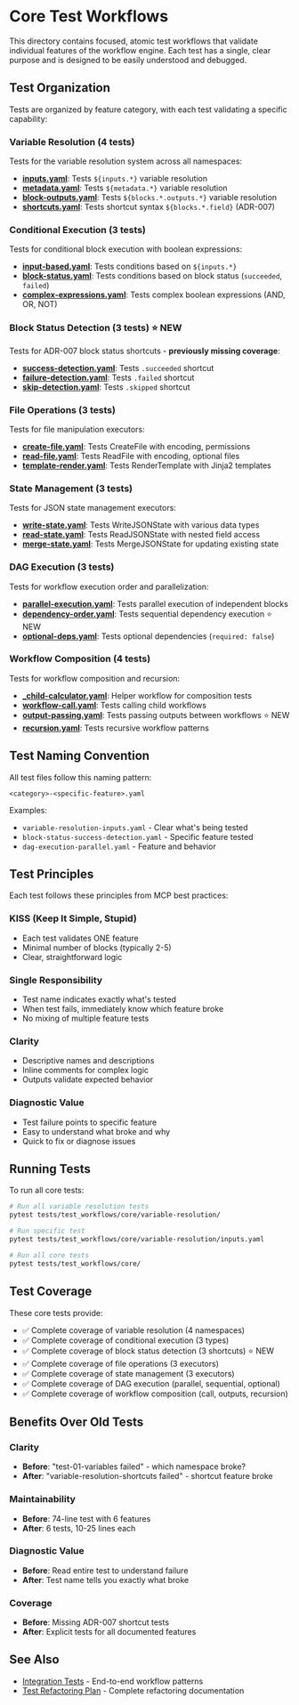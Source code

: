 # Core Test Workflows

This directory contains focused, atomic test workflows that validate individual features of the workflow engine. Each test has a single, clear purpose and is designed to be easily understood and debugged.

## Test Organization

Tests are organized by feature category, with each test validating a specific capability:

### Variable Resolution (4 tests)

Tests for the variable resolution system across all namespaces:

- **[inputs.yaml](variable-resolution/inputs.yaml)**: Tests `${inputs.*}` variable resolution
- **[metadata.yaml](variable-resolution/metadata.yaml)**: Tests `${metadata.*}` variable resolution
- **[block-outputs.yaml](variable-resolution/block-outputs.yaml)**: Tests `${blocks.*.outputs.*}` variable resolution
- **[shortcuts.yaml](variable-resolution/shortcuts.yaml)**: Tests shortcut syntax `${blocks.*.field}` (ADR-007)

### Conditional Execution (3 tests)

Tests for conditional block execution with boolean expressions:

- **[input-based.yaml](conditionals/input-based.yaml)**: Tests conditions based on `${inputs.*}`
- **[block-status.yaml](conditionals/block-status.yaml)**: Tests conditions based on block status (`succeeded`, `failed`)
- **[complex-expressions.yaml](conditionals/complex-expressions.yaml)**: Tests complex boolean expressions (AND, OR, NOT)

### Block Status Detection (3 tests) ⭐ NEW

Tests for ADR-007 block status shortcuts - **previously missing coverage**:

- **[success-detection.yaml](block-status/success-detection.yaml)**: Tests `.succeeded` shortcut
- **[failure-detection.yaml](block-status/failure-detection.yaml)**: Tests `.failed` shortcut
- **[skip-detection.yaml](block-status/skip-detection.yaml)**: Tests `.skipped` shortcut

### File Operations (3 tests)

Tests for file manipulation executors:

- **[create-file.yaml](file-operations/create-file.yaml)**: Tests CreateFile with encoding, permissions
- **[read-file.yaml](file-operations/read-file.yaml)**: Tests ReadFile with encoding, optional files
- **[template-render.yaml](file-operations/template-render.yaml)**: Tests RenderTemplate with Jinja2 templates

### State Management (3 tests)

Tests for JSON state management executors:

- **[write-state.yaml](state-management/write-state.yaml)**: Tests WriteJSONState with various data types
- **[read-state.yaml](state-management/read-state.yaml)**: Tests ReadJSONState with nested field access
- **[merge-state.yaml](state-management/merge-state.yaml)**: Tests MergeJSONState for updating existing state

### DAG Execution (3 tests)

Tests for workflow execution order and parallelization:

- **[parallel-execution.yaml](dag-execution/parallel-execution.yaml)**: Tests parallel execution of independent blocks
- **[dependency-order.yaml](dag-execution/dependency-order.yaml)**: Tests sequential dependency execution ⭐ NEW
- **[optional-deps.yaml](dag-execution/optional-deps.yaml)**: Tests optional dependencies (`required: false`)

### Workflow Composition (4 tests)

Tests for workflow composition and recursion:

- **[_child-calculator.yaml](composition/_child-calculator.yaml)**: Helper workflow for composition tests
- **[workflow-call.yaml](composition/workflow-call.yaml)**: Tests calling child workflows
- **[output-passing.yaml](composition/output-passing.yaml)**: Tests passing outputs between workflows ⭐ NEW
- **[recursion.yaml](composition/recursion.yaml)**: Tests recursive workflow patterns

## Test Naming Convention

All test files follow this naming pattern:

```text
<category>-<specific-feature>.yaml
```

Examples:
- `variable-resolution-inputs.yaml` - Clear what's being tested
- `block-status-success-detection.yaml` - Specific feature tested
- `dag-execution-parallel.yaml` - Feature and behavior

## Test Principles

Each test follows these principles from MCP best practices:

### KISS (Keep It Simple, Stupid)
- Each test validates ONE feature
- Minimal number of blocks (typically 2-5)
- Clear, straightforward logic

### Single Responsibility
- Test name indicates exactly what's tested
- When test fails, immediately know which feature broke
- No mixing of multiple feature tests

### Clarity
- Descriptive names and descriptions
- Inline comments for complex logic
- Outputs validate expected behavior

### Diagnostic Value
- Test failure points to specific feature
- Easy to understand what broke and why
- Quick to fix or diagnose issues

## Running Tests

To run all core tests:

```bash
# Run all variable resolution tests
pytest tests/test_workflows/core/variable-resolution/

# Run specific test
pytest tests/test_workflows/core/variable-resolution/inputs.yaml

# Run all core tests
pytest tests/test_workflows/core/
```

## Test Coverage

These core tests provide:
- ✅ Complete coverage of variable resolution (4 namespaces)
- ✅ Complete coverage of conditional execution (3 types)
- ✅ Complete coverage of block status detection (3 shortcuts) ⭐ NEW
- ✅ Complete coverage of file operations (3 executors)
- ✅ Complete coverage of state management (3 executors)
- ✅ Complete coverage of DAG execution (parallel, sequential, optional)
- ✅ Complete coverage of workflow composition (call, outputs, recursion)

## Benefits Over Old Tests

### Clarity
- **Before**: "test-01-variables failed" - which namespace broke?
- **After**: "variable-resolution-shortcuts failed" - shortcut feature broke

### Maintainability
- **Before**: 74-line test with 6 features
- **After**: 6 tests, 10-25 lines each

### Diagnostic Value
- **Before**: Read entire test to understand failure
- **After**: Test name tells you exactly what broke

### Coverage
- **Before**: Missing ADR-007 shortcut tests
- **After**: Explicit tests for all documented features

## See Also

- [Integration Tests](../integration/) - End-to-end workflow patterns
- [Test Refactoring Plan](../../TEST_REFACTORING_PLAN.md) - Complete refactoring documentation
